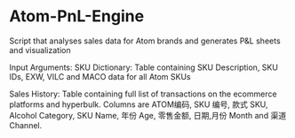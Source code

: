# Atom-PnL-Engine
Script that analyses sales data for Atom brands and generates P&amp;L sheets and visualization

Input Arguments:
SKU Dictionary: Table containing SKU Description, SKU IDs, EXW, VILC and MACO data for all Atom SKUs

Sales History: Table containing full list of transactions on the ecommerce platforms and hyperbulk. Columns are ATOM编码, SKU 编号, 款式 SKU, Alcohol Category, SKU Name, 年份 Age, 零售金额, 日期,月份 Month and 渠道 Channel.
